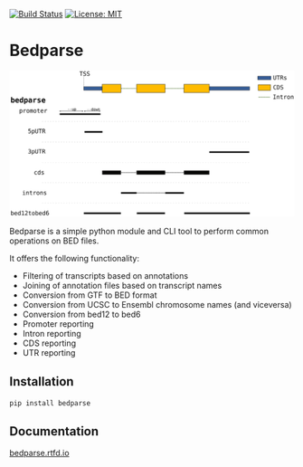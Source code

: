 [![Build Status](https://travis-ci.org/tleonardi/bedparse.svg?branch=master)](https://travis-ci.org/tleonardi/bedparse)
[![License: MIT](https://img.shields.io/badge/License-MIT-yellow.svg)](https://opensource.org/licenses/MIT)
 
# Bedparse

![](docs/bedparse.svg)

Bedparse is a simple python module and CLI tool to perform common operations on BED files.

It offers the following functionality:
* Filtering of transcripts based on annotations
* Joining of annotation files based on transcript names
* Conversion from GTF to BED format
* Conversion from UCSC to Ensembl chromosome names (and viceversa)
* Conversion from bed12 to bed6
* Promoter reporting
* Intron reporting
* CDS reporting
* UTR reporting 

## Installation

```
pip install bedparse
```

## Documentation

[bedparse.rtfd.io](https://bedparse.readthedocs.io/en/latest/)
